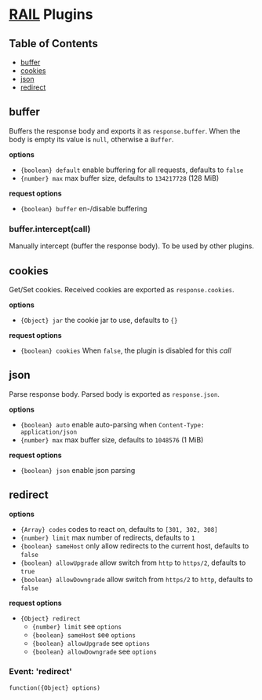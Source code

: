# [RAIL](../README.markdown) Plugins

## Table of Contents

 - [buffer](#buffer)
 - [cookies](#cookies)
 - [json](#json)
 - [redirect](#redirect)

## buffer
Buffers the response body and exports it as `response.buffer`.
When the body is empty its value is `null`, otherwise a `Buffer`.

**options**

  - `{boolean} default` enable buffering for all requests, defaults to `false`
  - `{number} max` max buffer size, defaults to `134217728` (128 MiB)

**request options**

  - `{boolean} buffer` en-/disable buffering

### buffer.intercept(call)
Manually intercept (buffer the response body). To be used by other plugins.

## cookies
Get/Set cookies. Received cookies are exported as `response.cookies`.

**options**

  - `{Object} jar` the cookie jar to use, defaults to `{}`


**request options**

  - `{boolean} cookies` When `false`, the plugin is disabled for this _call_

## json
Parse response body. Parsed body is exported as `response.json`.

**options**

  - `{boolean} auto` enable auto-parsing when `Content-Type: application/json`
  - `{number} max` max buffer size, defaults to `1048576` (1 MiB)

**request options**

  - `{boolean} json` enable json parsing

## redirect

**options**

  - `{Array} codes` codes to react on, defaults to `[301, 302, 308]`
  - `{number} limit` max number of redirects, defaults to `1`
  - `{boolean} sameHost` only allow redirects to the current host, defaults to `false`
  - `{boolean} allowUpgrade` allow switch from `http` to `https/2`, defaults to `true`
  - `{boolean} allowDowngrade` allow switch from `https/2` to `http`, defaults to `false`

**request options**

  - `{Object} redirect`
    - `{number} limit` see `options`
    - `{boolean} sameHost` see `options`
    - `{boolean} allowUpgrade` see `options`
    - `{boolean} allowDowngrade` see `options`

### Event: 'redirect'

`function({Object} options)`
